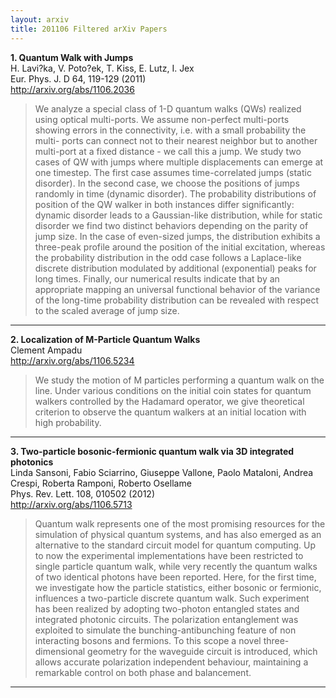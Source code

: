 ```yaml
---
layout: arxiv
title: 201106 Filtered arXiv Papers
---
```


**1.    Quantum Walk with Jumps**  
H. Lavi?ka, V. Poto?ek, T. Kiss, E. Lutz, I. Jex  
Eur. Phys. J. D 64, 119-129 (2011)  
http://arxiv.org/abs/1106.2036  
<blockquote>
<p>
We analyze a special class of 1-D quantum walks (QWs) realized using optical multi-ports. We assume non-perfect multi-ports showing errors in the connectivity, i.e. with a small probability the multi- ports can connect not to their nearest neighbor but to another multi-port at a fixed distance - we call this a jump. We study two cases of QW with jumps where multiple displacements can emerge at one timestep. The first case assumes time-correlated jumps (static disorder). In the second case, we choose the positions of jumps randomly in time (dynamic disorder). The probability distributions of position of the QW walker in both instances differ significantly: dynamic disorder leads to a Gaussian-like distribution, while for static disorder we find two distinct behaviors depending on the parity of jump size. In the case of even-sized jumps, the distribution exhibits a three-peak profile around the position of the initial excitation, whereas the probability distribution in the odd case follows a Laplace-like discrete distribution modulated by additional (exponential) peaks for long times. Finally, our numerical results indicate that by an appropriate mapping an universal functional behavior of the variance of the long-time probability distribution can be revealed with respect to the scaled average of jump size.
</p>
</blockquote>

------

**2.    Localization of M-Particle Quantum Walks**  
Clement Ampadu  
http://arxiv.org/abs/1106.5234  
<blockquote>
<p>
We study the motion of M particles performing a quantum walk on the line. Under various conditions on the initial coin states for quantum walkers controlled by the Hadamard operator, we give theoretical criterion to observe the quantum walkers at an initial location with high probability.
</p>
</blockquote>

------

**3.    Two-particle bosonic-fermionic quantum walk via 3D integrated photonics**  
Linda Sansoni, Fabio Sciarrino, Giuseppe Vallone, Paolo Mataloni, Andrea Crespi, Roberta Ramponi, Roberto Osellame  
Phys. Rev. Lett. 108, 010502 (2012)  
http://arxiv.org/abs/1106.5713  
<blockquote>
<p>
Quantum walk represents one of the most promising resources for the simulation of physical quantum systems, and has also emerged as an alternative to the standard circuit model for quantum computing. Up to now the experimental implementations have been restricted to single particle quantum walk, while very recently the quantum walks of two identical photons have been reported. Here, for the first time, we investigate how the particle statistics, either bosonic or fermionic, influences a two-particle discrete quantum walk. Such experiment has been realized by adopting two-photon entangled states and integrated photonic circuits. The polarization entanglement was exploited to simulate the bunching-antibunching feature of non interacting bosons and fermions. To this scope a novel three-dimensional geometry for the waveguide circuit is introduced, which allows accurate polarization independent behaviour, maintaining a remarkable control on both phase and balancement.
</p>
</blockquote>

------

